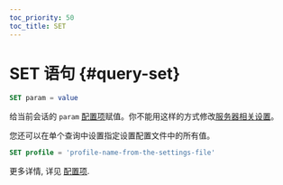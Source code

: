 ```yaml
---
toc_priority: 50
toc_title: SET
---
```


# SET 语句 {#query-set}

``` sql
SET param = value
```

给当前会话的 `param` [配置项](../../operations/settings/index.md)赋值。你不能用这样的方式修改[服务器相关设置](../../operations/server-configuration-parameters/index.md)。


您还可以在单个查询中设置指定设置配置文件中的所有值。



``` sql
SET profile = 'profile-name-from-the-settings-file'
```

更多详情, 详见 [配置项](../../operations/settings/settings.md).

